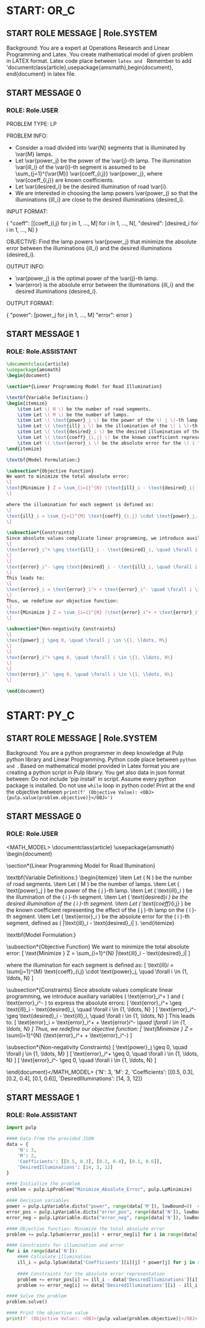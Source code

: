 # START: OR_C 
## START ROLE MESSAGE | Role.SYSTEM 
Background: You are a expert at Operations Research and Linear Programming and Latex. You create mathematical model of given problem in LATEX format. Latex code place between ```latex and ``` Remember to add 'documentclass{article},usepackage{amsmath},begin{document}, end{document} in latex file. 
## START MESSAGE 0 
### ROLE: Role.USER
<DESCRIPTION>
PROBLEM TYPE: LP

PROBLEM INFO: 

- Consider a road divided into \var{N} segments that is illuminated by \var{M} lamps.
- Let \var{power_j} be the power of the \var{j}-th lamp. The illumination \var{ill_i} of the \var{i}-th segment is assumed to be \sum_{j=1}^{\var{M}} \var{coeff_{i,j}} \var{power_j}, where \var{coeff_{i,j}} are known coefficients.
- Let \var{desired_i} be the desired illumination of road \var{i}. 
- We are interested in choosing the lamp powers \var{power_j} so that the illuminations {ill_i} are close to the desired illuminations {desired_i}. 

INPUT FORMAT: 

{
    "coeff": [[coeff_{i,j} for j in 1, ..., M] for i in 1, ..., N],
    "desired": [desired_i for i in 1, ..., N]
}

OBJECTIVE: Find the lamp powers \var{power_j} that minimize the absolute error between the illuminations {ill_i} and the desired illuminations {desired_i}.

OUTPUT INFO:

- \var{power_j} is the optimal power of the \var{j}-th lamp.
- \var{error} is the absolute error between the illuminations {ill_i} and the desired illuminations {desired_i}.

OUTPUT FORMAT:

{
    "power": [power_j for j in 1, ..., M]
    "error": error
}
</DESCRIPTION>


## START MESSAGE 1 
### ROLE: Role.ASSISTANT
```latex
\documentclass{article}
\usepackage{amsmath}
\begin{document}

\section*{Linear Programming Model for Road Illumination}

\textbf{Variable Definitions:}
\begin{itemize}
    \item Let \( N \) be the number of road segments.
    \item Let \( M \) be the number of lamps.
    \item Let \( \text{power}_j \) be the power of the \( j \)-th lamp.
    \item Let \( \text{ill}_i \) be the illumination of the \( i \)-th segment.
    \item Let \( \text{desired}_i \) be the desired illumination of the \( i \)-th segment.
    \item Let \( \text{coeff}_{i,j} \) be the known coefficient representing the effect of the \( j \)-th lamp on the \( i \)-th segment.
    \item Let \( \text{error}_i \) be the absolute error for the \( i \)-th segment, defined as \( |\text{ill}_i - \text{desired}_i| \).
\end{itemize}

\textbf{Model Formulation:}

\subsection*{Objective Function}
We want to minimize the total absolute error:
\[
\text{Minimize } Z = \sum_{i=1}^{N} |\text{ill}_i - \text{desired}_i|
\]

where the illumination for each segment is defined as:
\[
\text{ill}_i = \sum_{j=1}^{M} \text{coeff}_{i,j} \cdot \text{power}_j, \quad \forall i \in \{1, \ldots, N\}
\]

\subsection*{Constraints}
Since absolute values complicate linear programming, we introduce auxiliary variables \( \text{error}_i^+ \) and \( \text{error}_i^- \) to express the absolute errors:
\[
\text{error}_i^+ \geq \text{ill}_i - \text{desired}_i, \quad \forall i \in \{1, \ldots, N\} 
\]
\[
\text{error}_i^- \geq \text{desired}_i - \text{ill}_i, \quad \forall i \in \{1, \ldots, N\}
\]
This leads to:
\[
\text{error}_i = \text{error}_i^+ + \text{error}_i^- \quad \forall i \in \{1, \ldots, N\}
\]
Thus, we redefine our objective function:
\[
\text{Minimize } Z = \sum_{i=1}^{N} (\text{error}_i^+ + \text{error}_i^-)
\]

\subsection*{Non-negativity Constraints}
\[
\text{power}_j \geq 0, \quad \forall j \in \{1, \ldots, M\}
\]
\[
\text{error}_i^+ \geq 0, \quad \forall i \in \{1, \ldots, N\}
\]
\[
\text{error}_i^- \geq 0, \quad \forall i \in \{1, \ldots, N\}
\]

\end{document}
```

# START: PY_C 
## START ROLE MESSAGE | Role.SYSTEM 
Background: You are a python programmer in deep knowledge at Pulp python library and Linear Programming. Python code place between ```python and ```. Based on mathematical model provided in Latex format you are creating a python script in Pulp library. You get also data in json format between: <DATA></DATA> Do not include 'pip install' in script. Assume every python package is installed. Do not use `while` loop in python code! Print at the end the objective between <OBJ></OBJ> `print(f' (Objective Value): <OBJ>{pulp.value(problem.objective)}</OBJ>')` 
## START MESSAGE 0 
### ROLE: Role.USER
<MATH_MODEL>
\documentclass{article}
\usepackage{amsmath}
\begin{document}

\section*{Linear Programming Model for Road Illumination}

\textbf{Variable Definitions:}
\begin{itemize}
    \item Let \( N \) be the number of road segments.
    \item Let \( M \) be the number of lamps.
    \item Let \( \text{power}_j \) be the power of the \( j \)-th lamp.
    \item Let \( \text{ill}_i \) be the illumination of the \( i \)-th segment.
    \item Let \( \text{desired}_i \) be the desired illumination of the \( i \)-th segment.
    \item Let \( \text{coeff}_{i,j} \) be the known coefficient representing the effect of the \( j \)-th lamp on the \( i \)-th segment.
    \item Let \( \text{error}_i \) be the absolute error for the \( i \)-th segment, defined as \( |\text{ill}_i - \text{desired}_i| \).
\end{itemize}

\textbf{Model Formulation:}

\subsection*{Objective Function}
We want to minimize the total absolute error:
\[
\text{Minimize } Z = \sum_{i=1}^{N} |\text{ill}_i - \text{desired}_i|
\]

where the illumination for each segment is defined as:
\[
\text{ill}_i = \sum_{j=1}^{M} \text{coeff}_{i,j} \cdot \text{power}_j, \quad \forall i \in \{1, \ldots, N\}
\]

\subsection*{Constraints}
Since absolute values complicate linear programming, we introduce auxiliary variables \( \text{error}_i^+ \) and \( \text{error}_i^- \) to express the absolute errors:
\[
\text{error}_i^+ \geq \text{ill}_i - \text{desired}_i, \quad \forall i \in \{1, \ldots, N\} 
\]
\[
\text{error}_i^- \geq \text{desired}_i - \text{ill}_i, \quad \forall i \in \{1, \ldots, N\}
\]
This leads to:
\[
\text{error}_i = \text{error}_i^+ + \text{error}_i^- \quad \forall i \in \{1, \ldots, N\}
\]
Thus, we redefine our objective function:
\[
\text{Minimize } Z = \sum_{i=1}^{N} (\text{error}_i^+ + \text{error}_i^-)
\]

\subsection*{Non-negativity Constraints}
\[
\text{power}_j \geq 0, \quad \forall j \in \{1, \ldots, M\}
\]
\[
\text{error}_i^+ \geq 0, \quad \forall i \in \{1, \ldots, N\}
\]
\[
\text{error}_i^- \geq 0, \quad \forall i \in \{1, \ldots, N\}
\]

\end{document}</MATH_MODEL>
<DATA>
{'N': 3, 'M': 2, 'Coefficients': [[0.5, 0.3], [0.2, 0.4], [0.1, 0.6]], 'DesiredIlluminations': [14, 3, 12]}</DATA>


## START MESSAGE 1 
### ROLE: Role.ASSISTANT
```python
import pulp

#### Data from the provided JSON
data = {
    'N': 3,
    'M': 2,
    'Coefficients': [[0.5, 0.3], [0.2, 0.4], [0.1, 0.6]],
    'DesiredIlluminations': [14, 3, 12]
}

#### Initialize the problem
problem = pulp.LpProblem("Minimize_Absolute_Error", pulp.LpMinimize)

#### Decision variables
power = pulp.LpVariable.dicts("power", range(data['M']), lowBound=0)  #### power_j
error_pos = pulp.LpVariable.dicts("error_pos", range(data['N']), lowBound=0)  #### error_i^+
error_neg = pulp.LpVariable.dicts("error_neg", range(data['N']), lowBound=0)  #### error_i^-

#### Objective function: Minimize the total absolute error
problem += pulp.lpSum(error_pos[i] + error_neg[i] for i in range(data['N'])), "Total_Absolute_Error"

#### Constraints for illumination and error
for i in range(data['N']):
    #### Calculate illumination
    ill_i = pulp.lpSum(data['Coefficients'][i][j] * power[j] for j in range(data['M']))
    
    #### Constraints for the absolute error representation
    problem += error_pos[i] >= ill_i - data['DesiredIlluminations'][i], f"Error_Pos_Constraint_{i}"
    problem += error_neg[i] >= data['DesiredIlluminations'][i] - ill_i, f"Error_Neg_Constraint_{i}"

#### Solve the problem
problem.solve()

#### Print the objective value
print(f' (Objective Value): <OBJ>{pulp.value(problem.objective)}</OBJ>')
```

